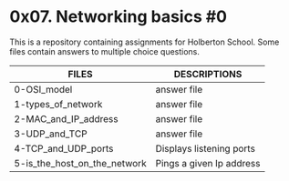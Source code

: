 # 0x07. Networking basics #0

This is a repository containing assignments for Holberton School.
Some files contain answers to multiple choice questions.

|FILES| DESCRIPTIONS|
|---|---|
|0-OSI_model| answer file|
|1-types_of_network| answer file|
|2-MAC_and_IP_address| answer file|
|3-UDP_and_TCP| answer file|
|4-TCP_and_UDP_ports| Displays listening ports|
|5-is_the_host_on_the_network| Pings a given Ip address|

